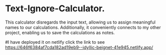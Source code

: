 # Text-Ignore-Calculator.
This calculator disregards the input text, 
allowing us to assign meaningful names to our calculations. Additionally, 
it conveniently connects to my other project, enabling us to save the calculations as notes.

#I have deployed it on netlify click the link to see
https://646f6384af7cda182ad19eb9--idyllic-beignet-41e945.netlify.app/
